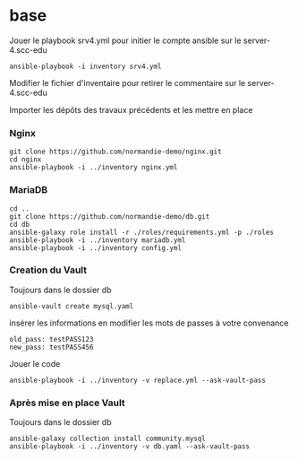 # base

Jouer le playbook srv4.yml pour initier le compte ansible sur le server-4.scc-edu

```Shell
ansible-playbook -i inventory srv4.yml
```

Modifier le fichier d'inventaire pour retirer le commentaire sur le server-4.scc-edu


Importer les dépôts des travaux précédents et les mettre en place

### Nginx
```Shell
git clone https://github.com/normandie-demo/nginx.git
cd nginx
ansible-playbook -i ../inventory nginx.yml
```

### MariaDB

```Shell
cd ..
git clone https://github.com/normandie-demo/db.git
cd db
ansible-galaxy role install -r ./roles/requirements.yml -p ./roles
ansible-playbook -i ../inventory mariadb.yml
ansible-playbook -i ../inventory config.yml
```
### Creation du Vault

Toujours dans le dossier db

```Shell
ansible-vault create mysql.yaml
```
insérer les informations en modifier les mots de passes à votre convenance

```Shell
old_pass: testPASS123
new_pass: testPASS456
```

Jouer le code

```Shell
ansible-playbook -i ../inventory -v replace.yml --ask-vault-pass
```

### Après mise en place Vault

Toujours dans le dossier db

```Shell
ansible-galaxy collection install community.mysql
ansible-playbook -i ../inventory -v db.yaml --ask-vault-pass
```